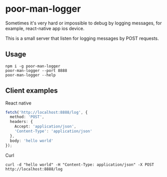 # poor-man-logger

Sometimes it's very hard or impossible to debug by logging messages, for example, react-native app ios device. 

This is a small server that listen for logging messages by POST requests. 

## Usage

```
npm i -g poor-man-logger
poor-man-logger --port 8888
poor-man-logger --help
```

## Client examples

React native 

```ts
fetch('http://localhost:8888/log', {
  method: 'POST',
  headers: {
    Accept: 'application/json',
    'Content-Type': 'application/json'
  },
  body: 'hello world'
});
```

Curl

```
curl -d "hello world" -H "Content-Type: application/json" -X POST http://localhost:8888/log
```
